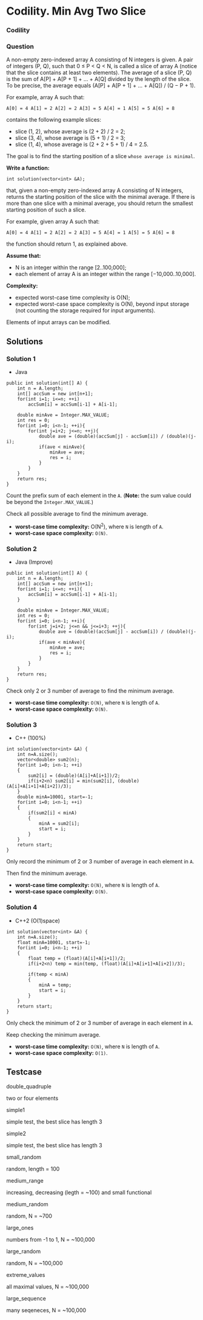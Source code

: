 # Codility. Min Avg Two Slice

### Codility

### Question

A non-empty zero-indexed array A consisting of N integers is given. A pair of integers (P, Q), such that 0 ≤ P < Q < N, is called a slice of array A (notice that the slice contains at least two elements). The average of a slice (P, Q) is the sum of A[P] + A[P + 1] + ... + A[Q] divided by the length of the slice. To be precise, the average equals (A[P] + A[P + 1] + ... + A[Q]) / (Q − P + 1).

For example, array A such that:

`A[0] = 4 A[1] = 2 A[2] = 2 A[3] = 5 A[4] = 1 A[5] = 5 A[6] = 8`

contains the following example slices:

* slice (1, 2), whose average is (2 + 2) / 2 = 2;
* slice (3, 4), whose average is (5 + 1) / 2 = 3;
* slice (1, 4), whose average is (2 + 2 + 5 + 1) / 4 = 2.5.

The goal is to find the starting position of a slice `whose average is minimal`.

**Write a function:**

`int solution(vector<int> &A);`

that, given a non-empty zero-indexed array A consisting of N integers, returns the starting position of the slice with the minimal average. If there is more than one slice with a minimal average, you should return the smallest starting position of such a slice.

For example, given array A such that:

`A[0] = 4 A[1] = 2 A[2] = 2 A[3] = 5 A[4] = 1 A[5] = 5 A[6] = 8`

the function should return 1, as explained above.

**Assume that:**

* N is an integer within the range [2..100,000];
* each element of array A is an integer within the range [−10,000..10,000].

**Complexity:**

* expected worst-case time complexity is O(N);
* expected worst-case space complexity is O(N), beyond input storage (not counting the storage required for input arguments).

Elements of input arrays can be modified.

## Solutions

### Solution 1

* Java
```
public int solution(int[] A) {
    int n = A.length;
    int[] accSum = new int[n+1];
    for(int i=1; i<=n; ++i)
        accSum[i] = accSum[i-1] + A[i-1];
    
    double minAve = Integer.MAX_VALUE;
    int res = 0;
    for(int i=0; i<n-1; ++i){
        for(int j=i+2; j<=n; ++j){
            double ave = (double)(accSum[j] - accSum[i]) / (double)(j-i);
            if(ave < minAve){
                minAve = ave;
                res = i;
            }
        }
    }
    return res;
}
```

Count the prefix sum of each element in the `A`. (**Note:** the sum value could be beyond the `Integer.MAX_VALUE`.) 

Check all possible average to find the minimum average.

* **worst-case time complexity:** O(N<sup>2</sup>), where `N` is length of `A`.
* **worst-case space complexity:** `O(N)`.

### Solution 2

* Java (Improve)
```
public int solution(int[] A) {
    int n = A.length;
    int[] accSum = new int[n+1];
    for(int i=1; i<=n; ++i){
        accSum[i] = accSum[i-1] + A[i-1];
    }
    
    double minAve = Integer.MAX_VALUE;
    int res = 0;
    for(int i=0; i<n-1; ++i){
        for(int j=i+2; j<=n && j<=i+3; ++j){
            double ave = (double)(accSum[j] - accSum[i]) / (double)(j-i);
            if(ave < minAve){
                minAve = ave;
                res = i;
            }
        }
    }
    return res;
}
```

Check only 2 or 3 number of average to find the minimum average.

* **worst-case time complexity:** `O(N)`, where `N` is length of `A`.
* **worst-case space complexity:** `O(N)`.

### Solution 3

* C++ (100%)
```
int solution(vector<int> &A) {
    int n=A.size();
    vector<double> sum2(n);
    for(int i=0; i<n-1; ++i)
    {
        sum2[i] = (double)(A[i]+A[i+1])/2; 
        if(i+2<n) sum2[i] = min(sum2[i], (double)(A[i]+A[i+1]+A[i+2])/3);
    }
    double minA=10001, start=-1;
    for(int i=0; i<n-1; ++i)
    {
        if(sum2[i] < minA)
        {
            minA = sum2[i];
            start = i;
        }
    }
    return start;
}
```

Only record the minimum of 2 or 3 number of average in each element in `A`.

Then find the minimum average.

* **worst-case time complexity:** `O(N)`, where `N` is length of `A`.
* **worst-case space complexity:** `O(N)`.

### Solution 4

* C++2 (O(1)space)
```
int solution(vector<int> &A) {
    int n=A.size();
    float minA=10001, start=-1;
    for(int i=0; i<n-1; ++i)
    {
        float temp = (float)(A[i]+A[i+1])/2; 
        if(i+2<n) temp = min(temp, (float)(A[i]+A[i+1]+A[i+2])/3);
        
        if(temp < minA)
        {
            minA = temp;
            start = i;
        }
    }
    return start;
}
```

Only check the minimum of 2 or 3 number of average in each element in `A`.

Keep checking the minimum average.

* **worst-case time complexity:** `O(N)`, where `N` is length of `A`.
* **worst-case space complexity:** `O(1)`.

## Testcase

double_quadruple 

two or four elements


simple1 

simple test, the best slice has length 3


simple2 

simple test, the best slice has length 3


small_random 

random, length = 100


medium_range 

increasing, decreasing (legth = ~100) and small functional


medium_random 

random, N = ~700


large_ones 

numbers from -1 to 1, N = ~100,000


large_random 

random, N = ~100,000


extreme_values 

all maximal values, N = ~100,000


large_sequence 

many seqeneces, N = ~100,000

